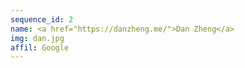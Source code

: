 ```yaml
---
sequence_id: 2
name: <a href="https://danzheng.me/">Dan Zheng</a>
img: dan.jpg
affil: Google
---
```

